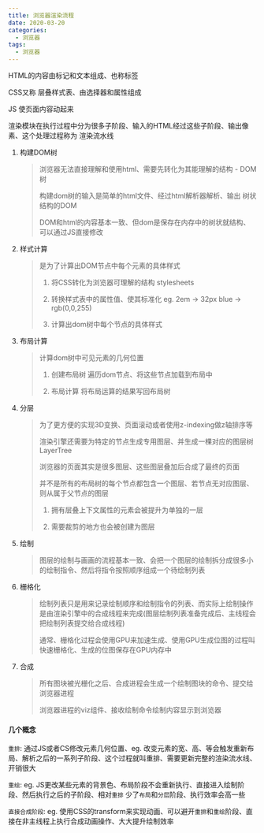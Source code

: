 ```yaml
---
title: 浏览器渲染流程
date: 2020-03-20
categories:
  - 浏览器
tags:
  - 浏览器
---
```



HTML的内容由标记和文本组成、也称标签

CSS又称 层叠样式表、由选择器和属性组成

JS 使页面内容动起来



渲染模块在执行过程中分为很多子阶段、输入的HTML经过这些子阶段、输出像素、这个处理过程称为 渲染流水线

1. 构建DOM树

   > 浏览器无法直接理解和使用html、需要先转化为其能理解的结构 - DOM树
   >
   > 构建dom树的输入是简单的html文件、经过html解析器解析、输出 树状结构的DOM
   >
   > DOM和html的内容基本一致、但dom是保存在内存中的树状就结构、可以通过JS直接修改

2. 样式计算

   > 是为了计算出DOM节点中每个元素的具体样式
   >
   > 1) 将CSS转化为浏览器可理解的结构 stylesheets
   >
   > 2) 转换样式表中的属性值、使其标准化 eg. 2em -> 32px  blue -> rgb(0,0,255)
   >
   > 3) 计算出dom树中每个节点的具体样式 

3. 布局计算

   > 计算dom树中可见元素的几何位置
   >
   > 1) 创建布局树 遍历dom节点、将这些节点加载到布局中
   >
   > 2) 布局计算 将布局运算的结果写回布局树

4. 分层

   > 为了更方便的实现3D变换、页面滚动或者使用z-indexing做z轴排序等
   >
   > 渲染引擎还需要为特定的节点生成专用图层、并生成一棵对应的图层树LayerTree
   >
   > 浏览器的页面其实是很多图层、这些图层叠加后合成了最终的页面
   >
   > 并不是所有的布局树的每个节点都包含一个图层、若节点无对应图层、则从属于父节点的图层
   >
   > 1) 拥有层叠上下文属性的元素会被提升为单独的一层
   >
   > 2) 需要裁剪的地方也会被创建为图层

5. 绘制

   > 图层的绘制与画画的流程基本一致、会把一个图层的绘制拆分成很多小的绘制指令、然后将指令按照顺序组成一个待绘制列表

6. 栅格化

   > 绘制列表只是用来记录绘制顺序和绘制指令的列表、而实际上绘制操作是由渲染引擎中的合成线程来完成(图层绘制列表准备完成后、主线程会把绘制列表提交给合成线程)
   >
   > 通常、栅格化过程会使用GPU来加速生成、使用GPU生成位图的过程叫 快速栅格化、生成的位图保存在GPU内存中

7. 合成

   > 所有图块被光栅化之后、合成进程会生成一个绘制图块的命令、提交给浏览器进程
   >
   > 浏览器进程的viz组件、接收绘制命令绘制内容显示到浏览器



#### 几个概念

`重排`: 通过JS或者CS修改元素几何位置、eg. 改变元素的宽、高、等会触发重新布局、解析之后的一系列子阶段、这个过程就叫重排、需要更新完整的渲染流水线、开销很大



`重绘`: eg. JS更改某些元素的背景色、布局阶段不会重新执行、直接进入绘制阶段、然后执行之后的子阶段、相对`重排` 少了`布局`和`分层`阶段、执行效率会高一些



`直接合成阶段`: eg. 使用CSS的transform来实现动画、可以避开`重排`和`重绘`阶段、直接在非主线程上执行合成动画操作、大大提升绘制效率
